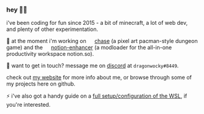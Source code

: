 ### hey 👋🏽

i've been coding for fun since 2015 - a bit of minecraft, a lot of web dev, and plenty of other experimentation.

🔭 at the moment i'm working on <img src="https://user-images.githubusercontent.com/16874139/93660942-3c7c3480-fa97-11ea-9585-df0980d8d463.png" height="14px" style="margin-bottom: -3px"></img> [chase](https://chase-game.glitch.me) (a pixel art pacman-style dungeon game) and
the <img src="https://github.com/dragonwocky/notion-enhancer/raw/master/mods/core/icons/mac+linux.png" height="14px"></img> [notion-enhancer](https://github.com/dragonwocky/notion-enhancer) (a modloader for the all-in-one productivity workspace notion.so).

💬 want to get in touch? message me on [discord](https://dsc.bio/dragnwocky) at `dragonwocky#8449`.

check out [my website](https://dragonwocky.me/) for more info about me, or browse through some of my projects here on github.

⚡ i've also got a handy guide on a [full setup/configuration of the WSL](https://dragonwocky.me/posts/wsl-setup), if you're interested.
